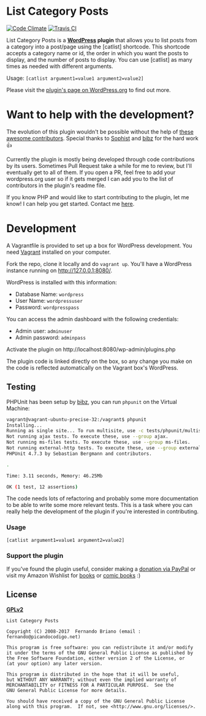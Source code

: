 # List Category Posts
[![Code Climate](https://codeclimate.com/github/picandocodigo/List-Category-Posts.png)](https://codeclimate.com/github/picandocodigo/List-Category-Posts)
[![Travis CI](https://travis-ci.org/picandocodigo/List-Category-Posts.svg)](https://travis-ci.org/picandocodigo/List-Category-Posts)

List Category Posts is a **[WordPress](http://wordpress.org) plugin** that allows you to list posts from a category into a post/page using the [catlist] shortcode. This shortcode accepts a category name or id, the order in which you want the posts to display, and the number of posts to display. You can use [catlist] as many times as needed with different arguments.

Usage:
`[catlist argument1=value1 argument2=value2]`

Please visit the [plugin's page on WordPress.org](http://wordpress.org/extend/plugins/list-category-posts/) to find out more.

# Want to help with the development?

The evolution of this plugin wouldn't be possible without the help of [these awesome contributors](https://github.com/picandocodigo/List-Category-Posts/graphs/contributors). Special thanks to [Sophist](https://github.com/Sophist-UK) and [bibz](https://github.com/bibz) for the hard work :+1:

Currently the plugin is mostly being developed through code contributions by its users. Sometimes Pull Request take a while for me to review, but I'll eventually get to all of them. If you open a PR, feel free to add your wordpress.org user so if it gets merged I can add you to the list of contributors in the plugin's readme file.

If you know PHP and would like to start contributing to the plugin, let me know! I can help you get started. Contact me [here](http://picandocodigo.net/about/contacto/).

# Development

A Vagrantfile is provided to set up a box for WordPress development. You need [Vagrant](http://www.vagrantup.com/) installed on your computer.

Fork the repo, clone it locally and do `vagrant up`. You'll have a WordPress instance running on http://127.0.0.1:8080/.

WordPress is installed with this information:

 * Database Name: `wordpress`
 * User Name: `wordpressuser`
 * Password: `wordpresspass`

You can access the admin dashboard with the following credentials:

 * Admin user: `adminuser`
 * Admin password: `adminpass`

Activate the plugin on
http://localhost:8080/wp-admin/plugins.php

The plugin code is linked directly on the box, so any change you make on the code is reflected automatically on the Vagrant box's WordPress.

## Testing

PHPUnit has been setup by [bibz](https://github.com/bibz), you can run `phpunit` on the Virtual Machine:

```bash
vagrant@vagrant-ubuntu-precise-32:/vagrant$ phpunit
Installing...
Running as single site... To run multisite, use -c tests/phpunit/multisite.xml
Not running ajax tests. To execute these, use --group ajax.
Not running ms-files tests. To execute these, use --group ms-files.
Not running external-http tests. To execute these, use --group external-http.
PHPUnit 4.7.3 by Sebastian Bergmann and contributors.

.

Time: 3.11 seconds, Memory: 46.25Mb

OK (1 test, 12 assertions)
```

The code needs lots of refactoring and probably some more documentation to be able to write some more relevant tests. This is a task where you can really help the development of the plugin if you're interested in contributing.

### Usage

`[catlist argument1=value1 argument2=value2]`

### Support the plugin

If you've found the plugin useful, consider making a [donation via PayPal](http://picandocodigo.net/programacion/wordpress/list-category-posts-wordpress-plugin-english/#support "Donate via PayPal") or visit my Amazon Wishlist for [books](http://www.amazon.com/gp/registry/wishlist/2HU1JYOF7DX5Q/ "Amazon Wishlist") or [comic books](http://www.amazon.com/registry/wishlist/1LVYAOJAZQOI0/) :)

## License
__[GPLv2](http://www.gnu.org/licenses/gpl-2.0.html)__

```
List Category Posts

Copyright (C) 2008-2017  Fernando Briano (email : fernando@picandocodigo.net)

This program is free software: you can redistribute it and/or modify
it under the terms of the GNU General Public License as published by
the Free Software Foundation, either version 2 of the License, or
(at your option) any later version.

This program is distributed in the hope that it will be useful,
but WITHOUT ANY WARRANTY; without even the implied warranty of
MERCHANTABILITY or FITNESS FOR A PARTICULAR PURPOSE.  See the
GNU General Public License for more details.

You should have received a copy of the GNU General Public License
along with this program.  If not, see <http://www.gnu.org/licenses/>.
```
